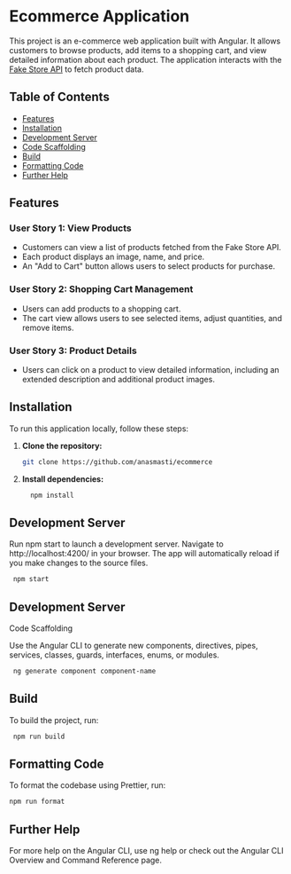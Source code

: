 # Ecommerce Application

This project is an e-commerce web application built with Angular. It allows customers to browse products, add items to a shopping cart, and view detailed information about each product. The application interacts with the [Fake Store API](https://fakestoreapi.com/) to fetch product data.

## Table of Contents

- [Features](#features)
- [Installation](#installation)
- [Development Server](#development-server)
- [Code Scaffolding](#code-scaffolding)
- [Build](#build)
- [Formatting Code](#formatting-code)
- [Further Help](#further-help)

## Features

### User Story 1: View Products

- Customers can view a list of products fetched from the Fake Store API.
- Each product displays an image, name, and price.
- An "Add to Cart" button allows users to select products for purchase.

### User Story 2: Shopping Cart Management

- Users can add products to a shopping cart.
- The cart view allows users to see selected items, adjust quantities, and remove items.

### User Story 3: Product Details

- Users can click on a product to view detailed information, including an extended description and additional product images.

## Installation

To run this application locally, follow these steps:

1. **Clone the repository:**

   ```bash
   git clone https://github.com/anasmasti/ecommerce
   ```

1. **Install dependencies:**

   ```bash
     npm install
   ```

## Development Server

Run npm start to launch a development server. Navigate to http://localhost:4200/ in your browser. The app will automatically reload if you make changes to the source files.

```bash
 npm start
```

## Development Server

Code Scaffolding

Use the Angular CLI to generate new components, directives, pipes, services, classes, guards, interfaces, enums, or modules.

```bash
 ng generate component component-name
```

## Build

To build the project, run:

```bash
 npm run build
```

## Formatting Code

To format the codebase using Prettier, run:

```bash
npm run format
```

## Further Help

For more help on the Angular CLI, use ng help or check out the Angular CLI Overview and Command Reference page.

```

```
